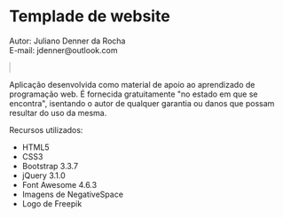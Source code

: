 <h1>Templade de website</h1>
<p>Autor: Juliano Denner da Rocha<br>E-mail: jdenner@outlook.com</p>
<a href="http://jdenner.com/template-website" style="border: 1px #ccc solid"><img src="http://jdenner.com/resources/template-website01.png" alt=""></a>
<a href="http://jdenner.com/template-website"><img src="http://jdenner.com/resources/template-website02.png" alt=""></a>
<a href="http://jdenner.com/template-website"><img src="http://jdenner.com/resources/template-website03.png" alt=""></a>
<a href="http://jdenner.com/template-website"><img src="http://jdenner.com/resources/template-website04.png" alt=""></a>
<p>Aplicação desenvolvida como material de apoio ao aprendizado de programação web. É fornecida gratuitamente "no estado em que se encontra", isentando o autor de qualquer garantia ou danos que possam resultar do uso da mesma.</p>
<p>Recursos utilizados:
  <ul>
    <li>HTML5</li>
    <li>CSS3</li>
    <li>Bootstrap 3.3.7</li>
    <li>jQuery 3.1.0</li>
    <li>Font Awesome 4.6.3</li>
    <li>Imagens de NegativeSpace</li>
    <li>Logo de Freepik</li>
  </ul>
</p>
